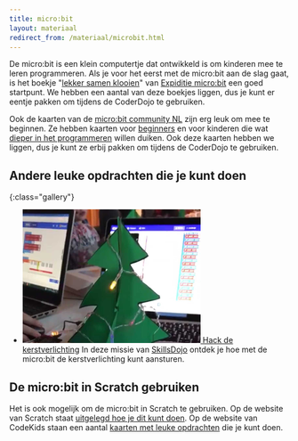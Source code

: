 ```yaml
---
title: micro:bit
layout: materiaal
redirect_from: /materiaal/microbit.html
---
```

De micro:bit is een klein computertje dat ontwikkeld is om kinderen mee te leren programmeren. Als je voor het eerst met de micro:bit aan de slag gaat, is het boekje "[lekker samen klooien](https://www.expeditiemicrobit.nl/sites/default/files/2017-09/Expeditie%20microbit%20Les%201%20Stichting%20FutureNL%20-%20Lekkersamenklooien_0.pdf)" van [Expiditie micro:bit](https://www.expeditiemicrobit.nl/) een goed startpunt. We hebben een aantal van deze boekjes liggen, dus je kunt er eentje pakken om tijdens de CoderDojo te gebruiken.

Ook de kaarten van de [micro:bit community NL](https://www.micro-bit.nl/) zijn erg leuk om mee te beginnen. Ze hebben kaarten voor [beginners](https://www.micro-bit.nl/sites/default/files/afbeeldingen/Content/explorer%20%280.1%29.pdf) en voor kinderen die wat [dieper in het programmeren](https://www.micro-bit.nl/sites/default/files/afbeeldingen/Content/programmer%20%280.1%29.pdf) willen duiken. Ook deze kaarten hebben we liggen, dus je kunt ze erbij pakken om tijdens de CoderDojo te gebruiken.

Andere leuke opdrachten die je kunt doen
----------------------------------------

{:class="gallery"}
- [![Hack de kerstverlichting](/static/img/hack-de-kerstverlichting.png) Hack de kerstverlichting](https://www.skillsdojo.nl/microcomputer-uitvinden/kerst/)
  In deze missie van [SkillsDojo](https://www.skillsdojo.nl) ontdek je hoe met de micro:bit de kerstverlichting kunt aansturen.

De micro:bit in Scratch gebruiken
---------------------------------
Het is ook mogelijk om de micro:bit in Scratch te gebruiken. Op de website van Scratch staat [uitgelegd hoe je dit kunt doen](https://scratch.mit.edu/microbit). Op de website van CodeKids staan een aantal [kaarten met leuke opdrachten](http://www.codekids.nl/scratch-microbit-kaarten/) die je kunt doen.

